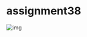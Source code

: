 # assignment38
![img](https://user-images.githubusercontent.com/88148144/154203736-1f5a1764-9a92-4c53-8bb0-33339862e8d7.png)
